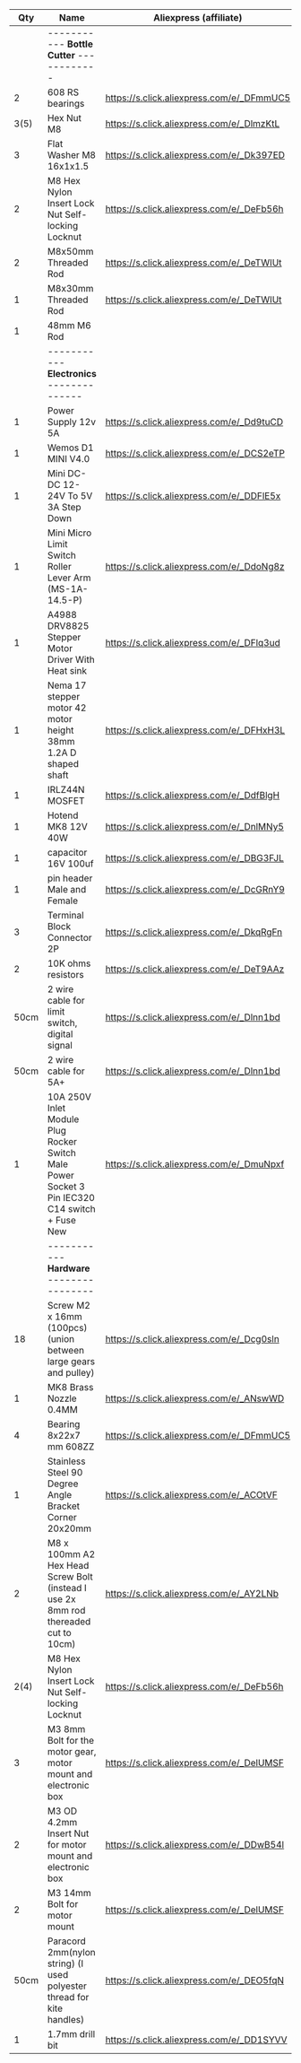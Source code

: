 | Qty    | Name                                                                                          | Aliexpress (affiliate)                     |
| ------ | --------------------------------------------------------------------------------------------- | ------------------------------------------ |
|        | ----------- **Bottle Cutter** ------------ |  |
| 2      | 608 RS bearings                                                                               | https://s.click.aliexpress.com/e/_DFmmUC5  |
| 3(5)   | Hex Nut M8                                                                                    | https://s.click.aliexpress.com/e/_DlmzKtL  |
| 3      | Flat Washer M8 16x1x1.5                                                                       | https://s.click.aliexpress.com/e/_Dk397ED  |
| 2      | M8 Hex Nylon Insert Lock Nut Self-locking Locknut                                             | https://s.click.aliexpress.com/e/_DeFb56h  |
| 2      | M8x50mm Threaded Rod                                                                          | https://s.click.aliexpress.com/e/_DeTWIUt  |
| 1      | M8x30mm Threaded Rod                                                                          | https://s.click.aliexpress.com/e/_DeTWIUt  |
| 1      | 48mm M6 Rod
|        | ----------- **Electronics** -------------- |  |
| 1      | Power Supply 12v 5A                                                                           | https://s.click.aliexpress.com/e/_Dd9tuCD  |
| 1      | Wemos D1 MINI V4.0                                                                            | https://s.click.aliexpress.com/e/_DCS2eTP  |
| 1      | Mini DC-DC 12-24V To 5V 3A Step Down                                                          | https://s.click.aliexpress.com/e/_DDFlE5x  |
| 1      | Mini Micro Limit Switch Roller Lever Arm  (MS-1A-14.5-P)                                      | https://s.click.aliexpress.com/e/_DdoNg8z  |
| 1      | A4988 DRV8825 Stepper Motor Driver With Heat sink                                             | https://s.click.aliexpress.com/e/_DFlq3ud  |
| 1      | Nema 17 stepper motor 42 motor height 38mm 1.2A D shaped shaft                                | https://s.click.aliexpress.com/e/_DFHxH3L  |
| 1      | IRLZ44N MOSFET                                                                                | https://s.click.aliexpress.com/e/_DdfBlgH  |
| 1      | Hotend MK8 12V 40W                                                                            | https://s.click.aliexpress.com/e/_DnlMNy5  |
| 1      | capacitor 16V 100uf                                                                           | https://s.click.aliexpress.com/e/_DBG3FJL  |
| 1      | pin header Male and Female                                                                    | https://s.click.aliexpress.com/e/_DcGRnY9  |
| 3      | Terminal Block Connector 2P                                                                   | https://s.click.aliexpress.com/e/_DkqRgFn  |
| 2      | 10K ohms resistors                                                                            | https://s.click.aliexpress.com/e/_DeT9AAz  |
| 50cm   | 2 wire cable for limit switch, digital signal                                                 | https://s.click.aliexpress.com/e/_Dlnn1bd  |
| 50cm   | 2 wire cable for 5A+                                                                          | https://s.click.aliexpress.com/e/_Dlnn1bd |
| 1      | 10A 250V Inlet Module Plug Rocker Switch Male Power Socket 3 Pin IEC320 C14 switch + Fuse New | https://s.click.aliexpress.com/e/_DmuNpxf  |
|        | ----------- **Hardware** ---------------- |  |
| 18     | Screw M2 x 16mm (100pcs) (union between large gears and pulley)                               | https://s.click.aliexpress.com/e/_Dcg0sln  |
| 1      | MK8 Brass Nozzle 0.4MM                                                                        | https://s.click.aliexpress.com/e/_ANswWD   |
| 4      | Bearing 8x22x7 mm 608ZZ                                                                       | https://s.click.aliexpress.com/e/_DFmmUC5  |
| 1      | Stainless Steel 90 Degree Angle Bracket Corner 20x20mm                                        | https://s.click.aliexpress.com/e/_ACOtVF   |
| 2      | M8 x 100mm A2 Hex Head Screw Bolt (instead I use 2x 8mm rod thereaded cut to 10cm)            | https://s.click.aliexpress.com/e/_AY2LNb   |
| 2(4)   | M8 Hex Nylon Insert Lock Nut Self-locking Locknut                                             | https://s.click.aliexpress.com/e/_DeFb56h  |
| 3      | M3 8mm Bolt for the motor gear, motor mount and electronic box                                | https://s.click.aliexpress.com/e/_DelUMSF  |
| 2      | M3 OD 4.2mm Insert Nut for motor mount and electronic box                                     | https://s.click.aliexpress.com/e/_DDwB54l  |
| 2      | M3 14mm Bolt for motor mount                                                                  | https://s.click.aliexpress.com/e/_DelUMSF  |
| 50cm   | Paracord 2mm(nylon string) (I used polyester thread for kite handles)                         | https://s.click.aliexpress.com/e/_DEO5fqN  |
| 1      | 1.7mm drill bit                                                                               | https://s.click.aliexpress.com/e/_DD1SYVV  |
